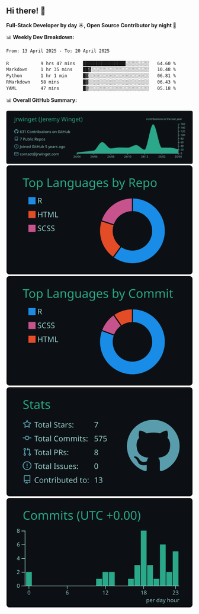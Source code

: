 ## Hi there! 👋

**Full-Stack Developer by day ☀️, Open Source Contributor by night 🌙**

📊 **Weekly Dev Breakdown:**
<!--START_SECTION:waka-->

```txt
From: 13 April 2025 - To: 20 April 2025

R            9 hrs 47 mins   ████████████████░░░░░░░░░   64.60 %
Markdown     1 hr 35 mins    ██▓░░░░░░░░░░░░░░░░░░░░░░   10.48 %
Python       1 hr 1 min      █▓░░░░░░░░░░░░░░░░░░░░░░░   06.81 %
RMarkdown    58 mins         █▓░░░░░░░░░░░░░░░░░░░░░░░   06.43 %
YAML         47 mins         █▒░░░░░░░░░░░░░░░░░░░░░░░   05.18 %
```

<!--END_SECTION:waka-->

📊 **Overall GitHub Summary:**

[![](https://raw.githubusercontent.com/jrwinget/jrwinget/main/profile-summary-card-output/gotham/0-profile-details.svg)](https://github.com/vn7n24fzkq/github-profile-summary-cards)
[![](https://raw.githubusercontent.com/jrwinget/jrwinget/main/profile-summary-card-output/gotham/1-repos-per-language.svg)](https://github.com/vn7n24fzkq/github-profile-summary-cards) [![](https://raw.githubusercontent.com/jrwinget/jrwinget/main/profile-summary-card-output/gotham/2-most-commit-language.svg)](https://github.com/vn7n24fzkq/github-profile-summary-cards)
[![](https://raw.githubusercontent.com/jrwinget/jrwinget/main/profile-summary-card-output/gotham/3-stats.svg)](https://github.com/vn7n24fzkq/github-profile-summary-cards) [![](https://raw.githubusercontent.com/jrwinget/jrwinget/main/profile-summary-card-output/gotham/4-productive-time.svg)](https://github.com/vn7n24fzkq/github-profile-summary-cards)
